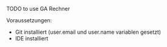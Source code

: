 TODO to use GA Rechner

Voraussetzungen:
- Git installiert (user.email und user.name variablen gesetzt)
- IDE installiert

